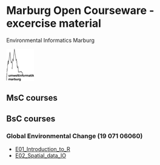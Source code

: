 # Marburg Open Courseware - excercise material
Environmental Informatics Marburg  



![](logo.png)

## MsC courses

## BsC courses

### Global Environmental Change (19 071 06060)

* [E01_Introduction_to_R](bsc/project-seminar-envchange/code-examples/gc-ce-01/E01_Introduction_to_R.html)
* [E02_Spatial_data_IO](bsc/project-seminar-envchange/code-examples/gc-ce-02/E02_Spatial_data_IO.html)

